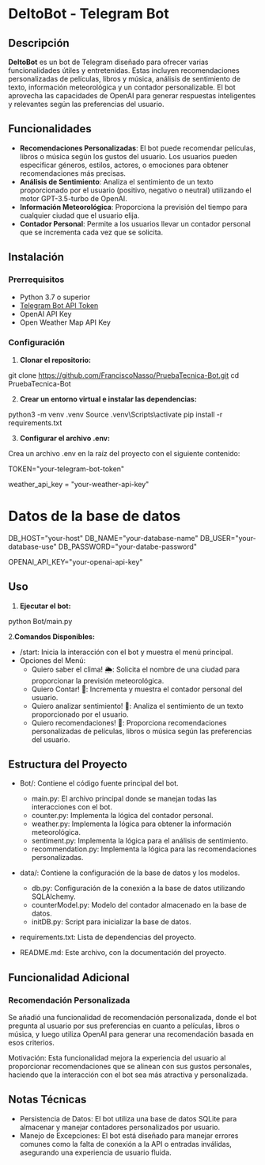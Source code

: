 # DeltoBot - Telegram Bot

## Descripción

**DeltoBot** es un bot de Telegram diseñado para ofrecer varias funcionalidades útiles y entretenidas. Estas incluyen recomendaciones personalizadas de películas, libros y música, análisis de sentimiento de texto, información meteorológica y un contador personalizable. El bot aprovecha las capacidades de OpenAI para generar respuestas inteligentes y relevantes según las preferencias del usuario.

## Funcionalidades

- **Recomendaciones Personalizadas**: El bot puede recomendar películas, libros o música según los gustos del usuario. Los usuarios pueden especificar géneros, estilos, actores, o emociones para obtener recomendaciones más precisas.
- **Análisis de Sentimiento**: Analiza el sentimiento de un texto proporcionado por el usuario (positivo, negativo o neutral) utilizando el motor GPT-3.5-turbo de OpenAI.
- **Información Meteorológica**: Proporciona la previsión del tiempo para cualquier ciudad que el usuario elija.
- **Contador Personal**: Permite a los usuarios llevar un contador personal que se incrementa cada vez que se solicita.

## Instalación

### Prerrequisitos

- Python 3.7 o superior
- [Telegram Bot API Token](https://core.telegram.org/bots#6-botfather)
- OpenAI API Key
- Open Weather Map API Key

### Configuración

1. **Clonar el repositorio:**

git clone  https://github.com/FranciscoNasso/PruebaTecnica-Bot.git
cd PruebaTecnica-Bot

2. **Crear un entorno virtual e instalar las dependencias:**

python3 -m venv .venv
Source .venv\Scripts\activate
pip install -r requirements.txt

3. **Configurar el archivo .env:**

Crea un archivo .env en la raíz del proyecto con el siguiente contenido:

TOKEN="your-telegram-bot-token"

weather_api_key = "your-weather-api-key"

# Datos de la base de datos
DB_HOST="your-host"
DB_NAME="your-database-name"
DB_USER="your-database-use"
DB_PASSWORD="your-databe-password"

OPENAI_API_KEY="your-openai-api-key"

## Uso

1. **Ejecutar el bot:**

python Bot/main.py

2.**Comandos Disponibles:**

- /start: Inicia la interacción con el bot y muestra el menú principal.
- Opciones del Menú:
    - Quiero saber el clima! 🌦️: Solicita el nombre de una ciudad para proporcionar la previsión meteorológica.
    - Quiero Contar! 🔢: Incrementa y muestra el contador personal del usuario.
    - Quiero analizar sentimiento! 🧠: Analiza el sentimiento de un texto proporcionado por el usuario.
    - Quiero recomendaciones! 📝: Proporciona recomendaciones personalizadas de películas, libros o música según las preferencias del usuario.

## Estructura del Proyecto

- Bot/: Contiene el código fuente principal del bot.
    - main.py: El archivo principal donde se manejan todas las interacciones con el bot.
    - counter.py: Implementa la lógica del contador personal.
    - weather.py: Implementa la lógica para obtener la información meteorológica.
    - sentiment.py: Implementa la lógica para el análisis de sentimiento.
    - recommendation.py: Implementa la lógica para las recomendaciones personalizadas.

- data/: Contiene la configuración de la base de datos y los modelos.
    - db.py: Configuración de la conexión a la base de datos utilizando SQLAlchemy.
    - counterModel.py: Modelo del contador almacenado en la base de datos.
    - initDB.py: Script para inicializar la base de datos.

- requirements.txt: Lista de dependencias del proyecto.
- README.md: Este archivo, con la documentación del proyecto.

## Funcionalidad Adicional
### Recomendación Personalizada

Se añadió una funcionalidad de recomendación personalizada, donde el bot pregunta al usuario por sus preferencias en cuanto a películas, libros o música, y luego utiliza OpenAI para generar una recomendación basada en esos criterios.

Motivación: Esta funcionalidad mejora la experiencia del usuario al proporcionar recomendaciones que se alinean con sus gustos personales, haciendo que la interacción con el bot sea más atractiva y personalizada.

## Notas Técnicas

- Persistencia de Datos: El bot utiliza una base de datos SQLite para almacenar y manejar contadores personalizados por usuario.
- Manejo de Excepciones: El bot está diseñado para manejar errores comunes como la falta de conexión a la API o entradas inválidas, asegurando una experiencia de usuario fluida.
